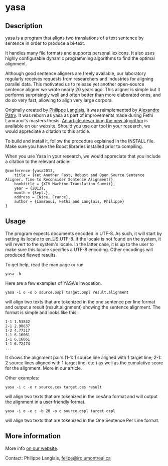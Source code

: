 # yasa

## Description

yasa is a program that aligns two translations of a text sentence by sentence in order to produce a bi-text.

It handles many file formats and supports personal lexicons.  It also uses highly configurable dynamic programming algorithms to find the optimal alignment.
 
Although good sentence aligners are freely available, our laboratory regularly receives requests from researchers and industries for aligning parallel data. This motivated us to release yet another open-source sentence aligner we wrote nearly 20 years ago. This aligner is simple but it performs surprisingly well and often better than more elaborated ones, and do so very fast, allowing to align very large corpora.

Originally created by [Philippe Langlais](http://www.iro.umontreal.ca/~felipe/), it was reimplemented by [Alexandre Patry](https://www.linkedin.com/in/patry). It was reborn as yasa as part of improvements made during Fethi Lamraoui's masters thesis. [An article describing the new algorithm](http://rali.iro.umontreal.ca/rali/?q=node/1336) is available on our website. Should you use our tool in your research, we would appreciate a citation to this article.

To build and install it, follow the procedure explained in the INSTALL file. Make sure
you have the Boost libraries installed prior to compiling.

When you use Yasa in your research, we would appreciate that you include
a citation to the relevant article:

    @conference {yasa2013,
        title = {Yet Another Fast, Robust and Open Source Sentence Aligner. Time to Reconsider Sentence Alignment?},
        booktitle = {XIV Machine Translation Summit},
        year = {2013},
        month = {Sept.},
        address = {Nice, France},
        author = {Lamraoui, Fethi and Langlais, Philippe}
    }


## Usage

The program expects documents encoded in UTF-8. As such, it will start by
setting its locale to en_US.UTF-8. If the locale is not found on the system,
it will revert to the system's locale. In the latter case, it is up to the user
to make sure this locale specifies a UTF-8 encoding. Other encodings will produced
flawed results.

To get help, read the man page or run

    yasa -h

Here are a few examples of YASA's invocation.

    yasa -i o -o o source.ospl target.ospl result.alignment
    
will align two texts that are tokenized in the one sentence per line format and
output a result (result.alignment) showing the sentence alignment. The format
is simple and looks like this:

    1-1 1.53842
    2-1 2.90837
    1-2 4.77317
    1-1 6.16061
    1-1 6.16061
    1-1 6.72474
    ...
       
It shows the alignment pairs (1-1: 1 source line aligned with 1 target line;
2-1: 2 source lines aligned with 1 target line, etc.) as well as the cumulative
score for the alignment. More in our article. 

Other examples:


    yasa -i c -o r source.ces target.ces result

will align two texts that are tokenized in the cesAna format and will output
the alignment in a user friendly format.

    yasa -i o -e c -b 20 -o c source.ospl target.ospl

will align two texts that are tokenized in the One Sentence Per Line format.

## More information

More info [on our website](http://rali.iro.umontreal.ca/rali/?q=en/yasa).

Contact: Philippe Langlais, [felipe@iro.umontreal.ca](mailto:felipe@iro.umontreal.ca)
